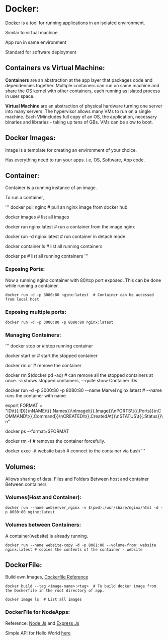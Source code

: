 # Docker:

[Docker](https://docs.docker.com/reference/) is a tool for running applications in an isolated environment.

Similar to virtual machine

App run in same environment

Standard for software deployment

## Containers vs Virtual Machine:

**Containers** are an abstraction at the app layer that packages code and dependencies together. Multiple containers can run on same machine and share the OS kernel with other containers, each running as islated process in user space.

**Virtual Machine** are an abstraction of physical hardware turning one server into many servers. The hypervisor allows many VMs to run on a single machine. Each VMincludes full copy of an OS, the application, necessary binaries and libraries - taking up tens of GBs. VMs can be slow to boot.

## Docker Images:

Image is a template for creating an environment of your choice.

Has everything need to run your apps. i.e, OS, Software, App code.

## Container:

Container is a running instance of an image.

To run a container,

'''
docker pull nginx  # pull an nginx image from docker hub

docker images  # list all images

docker run nginx:latest  # run a container from the image nginx

docker run -d nginx:latest  # run container in detach mode

docker container ls  # list all running containers

docker ps  # list all running containers
'''

### Exposing Ports:

Now a running nginx container with 80/tcp port exposed. This can be done while running a container.

    docker run -d -p 8080:80 nginx:latest  # Container can be accessed from local host

### Exposing multiple ports:

    docker run -d -p 3000:80 -p 8080:80 nginx:latest

### Managing Containers:

'''
docker stop <container-id> or <container-name>  # stop running container

docker start <container-id> or <container-name>  # start the stopped container

docker rm <container-id> or <container-name>  # remove the container

docker rm $(docker pd -aq)  # can remove all the stopped containers at once. -a shows stopped containers, --quite show Container IDs

docker run -d -p 3000:80 -p 8080:80 --name Marvel nginx:latest  # --name runs the container with name

export FORMAT = "ID\t{{.ID}}\nNAME\t{{.Names}}\nImage\t{{.Image}}\nPORTS\t{{.Ports}}\nCOMMAND\t{{.Command}}\nCREATED\t{{.CreatedAt}}\nSTATUS\t{{.Status}}\n"

docker ps --format=$FORMAT

docker rm -f <container-name>  # removes the container forcefully.

docker exec -it website  bash  # connect to the container via bash
'''

## Volumes:

Allows sharing of data. Files and Folders
Between host and container
Between containers

### Volumes(Host and Container):

    docker run --name webserver_nginx -v $(pwd):/usr/share/nginx/html -d -p 8080:80 nginx:latest

### Volumes between Containers:

A container(website) is already running.

    docker run --name website-copy -d -p 8081:80 --volume-from: website nginx:latest # copies the contents of the container - website

## DockerFile:

Build own Images, [Dockerfile Reference](https://docs.docker.com/engine/reference/builder/)

    docker build --tag <image-name>:<tag>  # To build docker image from the Dockerfile in the root directory of app.

    docker image ls  # List all images

### DockerFile for NodeApps:

Reference: [Node Js](https://nodejs.org/en/download/current) and [Express Js](https://expressjs.com/en/starter/installing.html)

Simple API for Hello World [here](https://expressjs.com/en/starter/hello-world.html)

